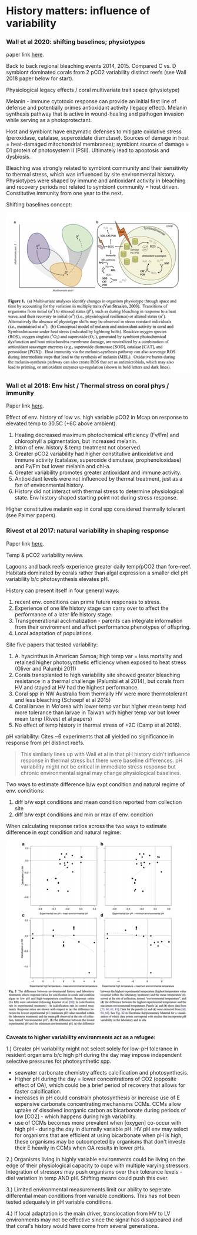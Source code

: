 # History matters: influence of variability

### Wall et al 2020: shifting baselines; physiotypes

paper link [here](https://www.biorxiv.org/content/biorxiv/early/2020/08/11/2020.04.23.056457.full.pdf).

Back to back regional bleaching events 2014, 2015. Compared C vs. D symbiont dominated corals from 2 pCO2 variability distinct reefs (see Wall 2018 paper below for start).   

Physiological legacy effects / coral multivariate trait space (physiotype)

Melanin - immune cytotoxic response can provide an initial first line of defense and potentially primes antioxidant activity (legacy effect). Melanin synthesis pathway that is active in wound-healing and pathogen invasion while serving as a photoprotectant.

Host and symbiont have enzymatic defenses to mitigate oxidative stress (peroxidase, catalase, superoxidate dismutase). Sources of damage in host = heat-damaged mitochondrial membranes); symbiont source of damage = D1 protein of photosystem II (PSII). Ultimately lead to apoptosis and dysbiosis.

Bleaching was strongly related to symbiont community and their sensitivity to thermal stress, which was influenced by site environmental history. Physiotypes were shaped by immune and antioxidant activity in bleaching and recovery periods not related to symbiont community = host driven. Constitutive immunity from one year to the next.

Shifting baselines concept:

![fig1](https://github.com/emmastrand/EmmaStrand_Notebook/blob/master/Comprehensive-Exams/Thermal-History/Walletal2020.png?raw=true)

### Wall et al 2018: Env hist / Thermal stress on coral phys / immunity

Paper link [here](https://par.nsf.gov/servlets/purl/10056422).

Effect of env. history of low vs. high variable pCO2 in Mcap on response to elevated temp to 30.5C (+6C above ambient).

1. Heating decreased maximum photochemical efficiency (Fv/Fm) and chlorophyll a pigmentation, but increased melanin.  
2. Intxn of env. history & temp treatment not observed.  
3. Greater pCO2 variability had higher constitutive antioxidative and immune activity (catalase, superoxide dismutase, prophenoloxidase) and Fv/Fm but lower melanin and chl-a.  
4. Greater variability promotes greater antioxidant and immune activity.  
5. Antioxidant levels were not influenced by thermal treatment, just as a fxn of environmental history.  
6. History did not interact with thermal stress to determine physiological state. Env history shaped starting point not during stress response.

Higher constitutive melanin exp in coral spp considered thermally tolerant (see Palmer papers).

### Rivest et al 2017: natural variability in shaping response

Paper link [here](https://link.springer.com/content/pdf/10.1007/s40641-017-0082-x.pdf).

Temp & pCO2 variability review.

Lagoons and back reefs experience greater daily temp/pCO2 than fore-reef. Habitats dominated by corals rather than algal expression a smaller diel pH variability b/c photosynthesis elevates pH.

History can present itself in four general ways:  
1. recent env. conditions can prime future responses to stress.  
2. Experience of one life history stage can carry over to affect the performance of a later life history stage.  
3. Transgenerational acclimatization - parents can integrate information from their environment and affect performance phenotypes of offspring.  
4. Local adaptation of populations.

Site five papers that tested variability:  
1. A. hyacinthus in American Samoa; high temp var = less mortality  and retained higher photosynthetic efficiency when exposed to heat stress (Oliver and Palumbi 2011)  
2. Corals transplanted to high variability site showed greater bleaching resistance in a thermal challenge (Palumbi et al 2014), but corals from HV and stayed at HV had the highest performance.   
3. Coral spp in NW Australia from thermally HV were more thermotolerant and less bleaching (Schoepf et al 2015)  
4. Coral larvae in Mo'orea with lower temp var but higher mean temp had more tolerance than larvae in Taiwan with higher temp var but lower mean temp (Rivest et al papers)  
5. No effect of temp history in thermal stress of +2C (Camp et al 2016).  

pH variability:
Cites ~6 experiments that all yielded no significance in response from pH distinct reefs.  
> This similarly lines up with Wall et al in that pH history didn't influence response in thermal stress but there were baseline differences. pH variability might not be critical in immediate stress response but chronic environmental signal may change physiological baselines.

Two ways to estimate difference b/w expt condition and natural regime of env. conditions:  
1. diff b/w expt conditions and mean condition reported from collection site  
2. diff b/w expt conditions and min or max of env. condition

When calculating response ratios across the two ways to estimate difference in expt condition and natural regime:  

![fig2-rivest](https://github.com/emmastrand/EmmaStrand_Notebook/blob/master/Comprehensive-Exams/Thermal-History/Rivestetal2017.png?raw=true)

**Caveats to higher variability environments act as a refugee:**  

1.) Greater pH variability might not select solely for low-pH tolerance in resident organisms b/c high pH during the day may impose independent selective pressures for photosynthetic spp.  
- seawater carbonate chemistry affects calcification and photosynthesis.  
- Higher pH during the day = lower concentrations of CO2 (opposite effect of OA), which could be a brief period of recovery that allows for faster calcification.  
- increases in pH could constrain photosynthesis or increase use of E expensive carbonate concentrating mechanisms CCMs. CCMs allow uptake of dissolved inorganic carbon as bicarbonate during periods of low [CO2] - which happens during high variability.  
- use of CCMs becomes more prevalent when [oxygen] co-occur with high pH - during the day in diurnally variable pH. HV pH env may select for organisms that are efficient at using bicarbonate when pH is high, these organisms may be outcompeted by organisms that don't investe their E heavily in CCMs when OA results in lower pHs.  

2.) Organisms living in highly variable environments could be living on the edge of their physiological capacity to cope with multiple varying stressors. Integration of stressors may push organisms over their tolerance levels - diel variation in temp AND pH. Shifting means could push this over.  

3.) Limited environmental measurements limit our ability to seperate differential mean conditions from variable conditions. This has not been tested adequately in pH variable conditions.

4.) If local adaptation is the main driver, translocation from HV to LV environments may not be effective since the signal has disappeared and that coral's history would have come from several generations.
